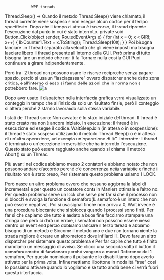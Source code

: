 				WPF threads

Thread.Sleep()  → Quando il metodo Thread.Sleep() viene chiamato, il thread corrente viene sospeso e non esegue alcun codice per il tempo specificato. Dopo che il tempo di attesa è trascorso, il thread riprende l'esecuzione dal punto in cui è stato interrotto.
private void Button_Click(object sender, RoutedEventArgs e) 
{
    for (int x = 0; x < GIRI; x++)
    {
        lblCounter1.Text = x.ToString();
        Thread.Sleep(100);
    }
}
Poi bisogna lanciare un Thread separato alla velocità che gli viene imposti ma bisogna lasciare libero il thread presente all'interno della GUI.
Però prima di tutto bisogna fare un metodo che non ti fa Tornare nulla così la GUI Puoi continuare a girare indipendentemente.

Però tra i 2 thread non possono usare le risorse reciproche senza pagare spazio, perciò si usa un “lasciapassare” ovvero dispatcher anche detto zona critica, e all’interno di esso si fanno delle azioni che in norma non si potrebbero fare.
![a](https://user-images.githubusercontent.com/116788368/232851639-ab0d5ac8-ca59-4f47-afeb-e1b50a7351ad.PNG)


Dopo aver usato il dispatcher nella interfaccia grafica verrà visualizzato un conteggio in tempo che all’inizio da solo un risultato finale, però il conteggio si altera perché 2 
stanno lavorando sulla stessa variabile.

I stati dei Thread sono:
Non avviato: è lo stato iniziale del thread. Il thread è stato creato ma non è ancora iniziato.
In esecuzione: il thread è in esecuzione ed esegue il codice.
WaitSleepJoin (in attesa o in sospensione): il thread è stato sospeso utilizzando il metodo Thread.Sleep() o è in attesa di un'altra operazione, ad esempio un'operazione di I/O.
Interrotto: il thread è terminato o un'eccezione irreversibile che ha interrotto l'esecuzione. Questo stato può essere raggiunto anche quando si chiama il metodo Abort() su un Thread.

Più avanti nel codice abbiamo  messo 2 contatori e abbiamo notato che non possono andare d’accordo perché c'è concorrenza nella variabile e finché il risultato non è stato preso,  Per sistemare questo problema usiamo il LOCK.



Però nasce un altro problema ovvero  che nessuno aggiorna la label di incrementa1 e per questo un contatore conta in Maniera ottimale e l’altro no.
Per questo problema serve un lock che serve per far sì che il processo non si blocchi e svolga la funzione di semaforo(IL semaforo è un intero che non può essere negativo).
Poi si usa signal finché non arriva a 0, Wait invece è una procedura bloccante che si sblocca quando I processi sono finiti. Per far sì che capiamo che tutto è andato a buon fine facciamo stampare una stringa che però ci darà un errore, i semafori non possono essere messi dentro un event end  perciò dobbiamo lanciare il terzo thread e abbiamo bisogno di un metodo e Siccome il metodo uno e due non tornano niente la strada migliore è creare un altro metodo dove infilarci il .
Devo fare un altro dispatcher per sistemare questo problema e Per far capire che tutto è finito mandiamo un messaggio di avviso.
Se clicco una seconda volta il button il semaforo smette di funzionare perché vengono a meno i Reference del 1 semaforo, Per questo nominiamo il pulsante e lo disabilitiamo dopo averlo attivato per la prima volta.
Infine mettiamo il bottone in modalità “true” cosi lo possiamo attivare quando lo vogliamo e se tutto andrà bene ci verrà fuori questa interfaccia. 


